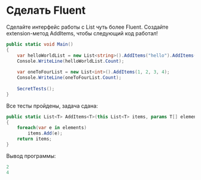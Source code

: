 # Сделать Fluent

Сделайте интерфейс работы с List чуть более Fluent. Создайте extension-метод AddItems, чтобы следующий код работал!

```cs
public static void Main()
{
    var helloWorldList = new List<string>().AddItems("hello").AddItems("world");
    Console.WriteLine(helloWorldList.Count);
    
    var oneToFourList = new List<int>().AddItems(1, 2, 3, 4);
    Console.WriteLine(oneToFourList.Count);
    
    SecretTests();
}
```

Все тесты пройдены, задача сдана:
```cs
public static List<T> AddItems<T>(this List<T> items, params T[] elements)
{
    foreach(var e in elements)
        items.Add(e);
    return items;
}
```

Вывод программы:
```cs
2
4
```
